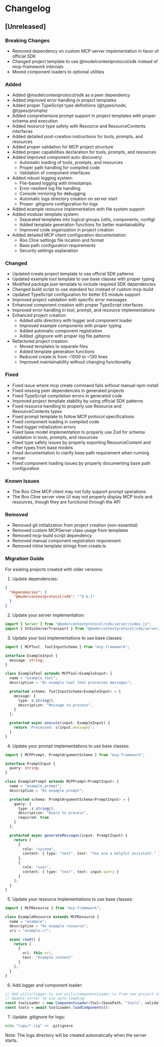 # Changelog

## [Unreleased]

### Breaking Changes
- Removed dependency on custom MCP server implementation in favor of official SDK
- Changed project template to use @modelcontextprotocol/sdk instead of mcp-framework internals
- Moved component loaders to optional utilities

### Added
- Added @modelcontextprotocol/sdk as a peer dependency
- Added improved error handling in project templates
- Added proper TypeScript type definitions (@types/node, @types/prompts)
- Added comprehensive prompt support in project templates with proper schema and execution
- Added resource type safety with Resource and ResourceContents interfaces
- Added detailed post-creation instructions for tools, prompts, and resources
- Added proper validation for MCP project structure
- Added proper capabilities declaration for tools, prompts, and resources
- Added improved component auto-discovery:
  - Automatic loading of tools, prompts, and resources
  - Proper path handling for compiled code
  - Validation of component interfaces
- Added robust logging system:
  - File-based logging with timestamps
  - Error-resilient log file handling
  - Console mirroring for debugging
  - Automatic logs directory creation on server start
  - Proper .gitignore configuration for logs
- Added example resource implementation with file system support
- Added modular template system:
  - Separated templates into logical groups (utils, components, config)
  - Added template generation functions for better maintainability
  - Improved code organization in project creation
- Added detailed MCP client configuration documentation:
  - Roo Cline settings file location and format
  - Base path configuration requirements
  - Security settings explanation

### Changed
- Updated create project template to use official SDK patterns
- Updated example tool template to use base classes with proper typing
- Modified package.json template to include required SDK dependencies
- Changed build script to use standard tsc instead of custom mcp-build
- Updated TypeScript configuration for better ES module support
- Improved project validation with specific error messages
- Enhanced component creation with proper TypeScript interfaces
- Improved error handling in tool, prompt, and resource implementations
- Enhanced project creation:
  - Added utils directory with logger and component loader
  - Improved example components with proper typing
  - Added automatic component registration
  - Added .gitignore with proper log file patterns
- Refactored project creation:
  - Moved templates to separate files
  - Added template generation functions
  - Reduced create.ts from ~1000 to ~130 lines
  - Improved maintainability without changing functionality

### Fixed
- Fixed issue where mcp create command fails without manual npm install
- Fixed missing peer dependencies in generated projects
- Fixed TypeScript compilation errors in generated code
- Improved project template stability by using official SDK patterns
- Fixed resource handling to properly use Resource and ResourceContents types
- Fixed prompt template to follow MCP protocol specifications
- Fixed component loading in compiled code
- Fixed logger initialization errors
- Fixed base model implementation to properly use Zod for schema validation in tools, prompts, and resources
- Fixed type safety issues by properly exporting ResourceContent and other types from base models
- Fixed documentation to clarify base path requirement when running server
- Fixed component loading issues by properly documenting base path configuration

### Known Issues
- The Roo Cline MCP client may not fully support prompt operations
- The Roo Cline server view UI may not properly display MCP tools and resources, though they are functional through the API

### Removed
- Removed git initialization from project creation (non-essential)
- Removed custom MCPServer class usage from templates
- Removed mcp-build script dependency
- Removed manual component registration requirement
- Removed inline template strings from create.ts

### Migration Guide
For existing projects created with older versions:

1. Update dependencies:
```json
{
  "dependencies": {
    "@modelcontextprotocol/sdk": "^0.6.1"
  }
}
```

2. Update your server implementation:
```typescript
import { Server } from "@modelcontextprotocol/sdk/server/index.js";
import { StdioServerTransport } from "@modelcontextprotocol/sdk/server/stdio.js";
```

3. Update your tool implementations to use base classes:
```typescript
import { MCPTool, ToolInputSchema } from "mcp-framework";

interface ExampleInput {
  message: string;
}

class ExampleTool extends MCPTool<ExampleInput> {
  name = "example_tool";
  description = "An example tool that processes messages";

  protected schema: ToolInputSchema<ExampleInput> = {
    message: {
      type: z.string(),
      description: "Message to process",
    }
  };

  protected async execute(input: ExampleInput) {
    return `Processed: ${input.message}`;
  }
}
```

4. Update your prompt implementations to use base classes:
```typescript
import { MCPPrompt, PromptArgumentSchema } from "mcp-framework";

interface PromptInput {
  query: string;
}

class ExamplePrompt extends MCPPrompt<PromptInput> {
  name = "example_prompt";
  description = "An example prompt";

  protected schema: PromptArgumentSchema<PromptInput> = {
    query: {
      type: z.string(),
      description: "Query to process",
      required: true
    }
  };

  protected async generateMessages(input: PromptInput) {
    return [
      {
        role: "system",
        content: { type: "text", text: "You are a helpful assistant." }
      },
      {
        role: "user",
        content: { type: "text", text: input.query }
      }
    ];
  }
}
```

5. Update your resource implementations to use base classes:
```typescript
import { MCPResource } from "mcp-framework";

class ExampleResource extends MCPResource {
  name = "example";
  description = "An example resource";
  uri = "example://";

  async read() {
    return [
      {
        uri: this.uri,
        text: "Example content"
      }
    ];
  }
}
```

6. Add logger and component loader:
```typescript
// Add utils/logger.ts and utils/componentLoader.ts from new project template
// Update server to use auto-loading:
const toolLoader = new ComponentLoader<Tool>(basePath, "tools", validateTool);
const tools = await toolLoader.loadComponents();
```

7. Update .gitignore for logs:
```bash
echo "logs/*.log" >> .gitignore
```

Note: The logs directory will be created automatically when the server starts.